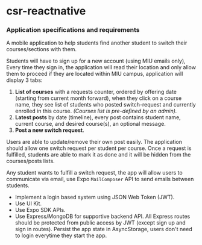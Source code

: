 # csr-reactnative
### Application specifications and requirements
A mobile application to help students find another student to switch their courses/sections with them. 
  
Students will have to sign up for a new account (using MIU emails only), Every time they sign in, the application will read their location and only allow them to proceed if they are located within MIU campus,  application will display 3 tabs:
1. **List of courses** with a requests counter, ordered by offering date (starting from current month forward), when they click on a course name, they see list of students who posted switch-request and currently enrolled in this course. *(Courses list is pre-defined by an admin).*
2. **Latest posts** by date (timeline), every post contains student name, current course, and desired course(s), an optional message.
3. **Post a new switch request**.
  
Users are able to update/remove their own post easily. The application should allow one switch request per student per course. Once a request is fulfilled, students are able to mark it as done and it will be hidden from the courses/posts lists.
  
Any student wants to fulfill a switch request, the app will allow users to communicate via email, use Expo `MailComposer` API to send emails between students. 
  

* Implement a login based system using JSON Web Token (JWT).
* Use UI Kit.
* Use Expo SDK APIs.
* Use Express/MongoDB for supportive backend API. All Express routes should be protected from public access by JWT (except sign up and sign in routes). Persist the app state in AsyncStorage, users don't need to login everytime they start the app.  
